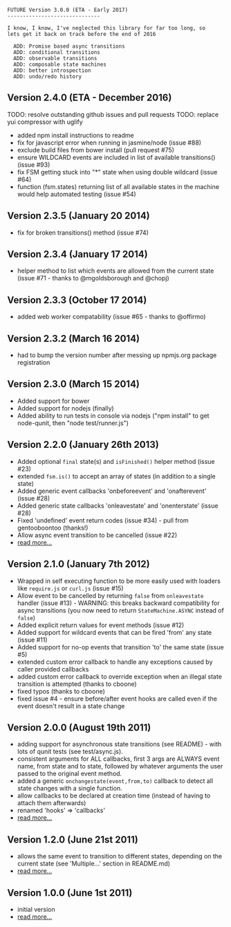 
    FUTURE Version 3.0.0 (ETA - Early 2017)
    ------------------------------

    I know, I know, I've neglected this library for far too long, so
    lets get it back on track before the end of 2016

      ADD: Promise based async transitions
      ADD: conditional transitions
      ADD: observable transitions 
      ADD: composable state machines
      ADD: better introspection
      ADD: undo/redo history
 
Version 2.4.0 (ETA - December 2016)
--------------------

 TODO: resolve outstanding github issues and pull requests
 TODO: replace yui compressor with uglify

 * added npm install instructions to readme
 * fix for javascript error when running in jasmine/node (issue #88)
 * exclude build files from bower install (pull request #75)
 * ensure WILDCARD events are included in list of available transitions() (issue #93)
 * fix FSM getting stuck into "*" state when using double wildcard (issue #64)
 * function (fsm.states) returning list of all available states in the machine would help automated testing (issue #54)

Version 2.3.5 (January 20 2014)
-------------------------------

 * fix for broken transitions() method (issue #74)

Version 2.3.4 (January 17 2014)
-------------------------------

 * helper method to list which events are allowed from the current state (issue #71 - thanks to @mgoldsborough and @chopj)

Version 2.3.3 (October 17 2014)
-------------------------------

 * added web worker compatability (issue #65 - thanks to @offirmo)

Version 2.3.2 (March 16 2014)
-----------------------------

 * had to bump the version number after messing up npmjs.org package registration

Version 2.3.0 (March 15 2014)
-----------------------------

 * Added support for bower
 * Added support for nodejs (finally)
 * Added ability to run tests in console via nodejs ("npm install" to get node-qunit, then "node test/runner.js")

Version 2.2.0 (January 26th 2013)
---------------------------------
 
 * Added optional `final` state(s) and `isFinished()` helper method (issue #23)
 * extended `fsm.is()` to accept an array of states (in addition to a single state)
 * Added generic event callbacks 'onbeforeevent' and 'onafterevent' (issue #28)
 * Added generic state callbacks 'onleavestate' and 'onenterstate'  (issue #28)
 * Fixed 'undefined' event return codes (issue #34) - pull from gentooboontoo (thanks!)
 * Allow async event transition to be cancelled (issue #22)
 * [read more...](http://codeincomplete.com/posts/2013/1/26/javascript_state_machine_v2_2_0/)

Version 2.1.0 (January 7th 2012)
--------------------------------

 * Wrapped in self executing function to be more easily used with loaders like `require.js` or `curl.js` (issue #15)
 * Allow event to be cancelled by returning `false` from `onleavestate` handler (issue #13) - WARNING: this breaks backward compatibility for async transitions (you now need to return `StateMachine.ASYNC` instead of `false`)
 * Added explicit return values for event methods (issue #12)
 * Added support for wildcard events that can be fired 'from' any state (issue #11)
 * Added support for no-op events that transition 'to' the same state  (issue #5)
 * extended custom error callback to handle any exceptions caused by caller provided callbacks
 * added custom error callback to override exception when an illegal state transition is attempted (thanks to cboone)
 * fixed typos (thanks to cboone)
 * fixed issue #4 - ensure before/after event hooks are called even if the event doesn't result in a state change 

Version 2.0.0 (August 19th 2011)
--------------------------------

 * adding support for asynchronous state transitions (see README) - with lots of qunit tests (see test/async.js).
 * consistent arguments for ALL callbacks, first 3 args are ALWAYS event name, from state and to state, followed by whatever arguments the user passed to the original event method.
 * added a generic `onchangestate(event,from,to)` callback to detect all state changes with a single function.
 * allow callbacks to be declared at creation time (instead of having to attach them afterwards)
 * renamed 'hooks' => 'callbacks'
 * [read more...](http://codeincomplete.com/posts/2011/8/19/javascript_state_machine_v2/)

Version 1.2.0 (June 21st 2011)
------------------------------
 * allows the same event to transition to different states, depending on the current state (see 'Multiple...' section in README.md)
 * [read more...](http://codeincomplete.com/posts/2011/6/21/javascript_state_machine_v1_2_0/)

Version 1.0.0 (June 1st 2011)
-----------------------------
 * initial version
 * [read more...](http://codeincomplete.com/posts/2011/6/1/javascript_state_machine/)
